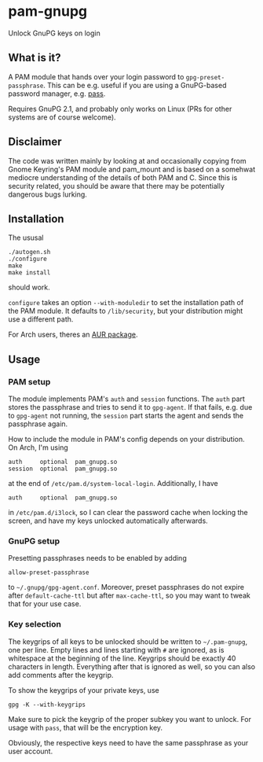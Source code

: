 # pam-gnupg

Unlock GnuPG keys on login

## What is it?

A PAM module that hands over your login password to `gpg-preset-passphrase`.
This can be e.g. useful if you are using a GnuPG-based password manager,
e.g. [pass](https://www.passwordstore.org/).

Requires GnuPG 2.1, and probably only works on Linux (PRs for other systems are
of course welcome).

## Disclaimer

The code was written mainly by looking at and occasionally copying from Gnome
Keyring's PAM module and pam_mount and is based on a somehwat mediocre
understanding of the details of both PAM and C. Since this is security related,
you should be aware that there may be potentially dangerous bugs lurking.

## Installation

The ususal

    ./autogen.sh
    ./configure
    make
    make install

should work.

`configure` takes an option `--with-moduledir` to set the installation path of
the PAM module. It defaults to `/lib/security`, but your distribution might use
a different path.

For Arch users, theres an [AUR package](https://aur.archlinux.org/packages/pam-gnupg-git/).

## Usage

### PAM setup

The module implements PAM's `auth` and `session` functions. The `auth` part
stores the passphrase and tries to send it to `gpg-agent`. If that fails, e.g.
due to `gpg-agent` not running, the `session` part starts the agent and sends
the passphrase again.

How to include the module in PAM's config depends on your distribution. On Arch,
I'm using

    auth     optional  pam_gnupg.so
    session  optional  pam_gnupg.so

at the end of `/etc/pam.d/system-local-login`. Additionally, I have

    auth     optional  pam_gnupg.so

in `/etc/pam.d/i3lock`, so I can clear the password cache when locking the
screen, and have my keys unlocked automatically afterwards.

### GnuPG setup

Presetting passphrases needs to be enabled by adding

    allow-preset-passphrase

to `~/.gnupg/gpg-agent.conf`. Moreover, preset passphrases do not expire after
`default-cache-ttl` but after `max-cache-ttl`, so you may want to tweak that for
your use case.

### Key selection

The keygrips of all keys to be unlocked should be written to `~/.pam-gnupg`, one
per line. Empty lines and lines starting with `#` are ignored, as is whitespace
at the beginning of the line. Keygrips should be exactly 40 characters in
length. Everything after that is ignored as well, so you can also add comments
after the keygrip.

To show the keygrips of your private keys, use

    gpg -K --with-keygrips

Make sure to pick the keygrip of the proper subkey you want to unlock. For usage
with `pass`, that will be the encryption key.

Obviously, the respective keys need to have the same passphrase as your user
account.
